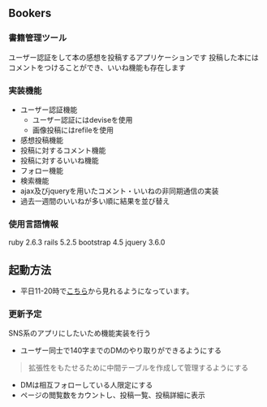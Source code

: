 ## Bookers
### 書籍管理ツール
ユーザー認証をして本の感想を投稿するアプリケーションです
投稿した本にはコメントをつけることができ、いいね機能も存在します

### 実装機能
- ユーザー認証機能
  - ユーザー認証にはdeviseを使用
  - 画像投稿にはrefileを使用
- 感想投稿機能
- 投稿に対するコメント機能
- 投稿に対するいいね機能
- フォロー機能
- 検索機能
- ajax及びjqueryを用いたコメント・いいねの非同期通信の実装
- 過去一週間のいいねが多い順に結果を並び替え

### 使用言語情報
  ruby 2.6.3
  rails 5.2.5
  bootstrap 4.5
  jquery 3.6.0

## 起動方法
  - 平日11-20時で[こちら](54.249.111.49)から見れるようになっています。

### 更新予定
 SNS系のアプリにしたいため機能実装を行う
 - ユーザー同士で140字までのDMのやり取りができるようにする
  > 拡張性をもたせるために中間テーブルを作成して管理するようにする
 - DMは相互フォローしている人限定にする
 - ページの閲覧数をカウントし、投稿一覧、投稿詳細に表示
